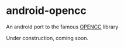 # android-opencc

An android port to the famous [OPENCC](https://github.com/BYVoid/OpenCC) library

Under construction, coming soon.
